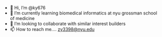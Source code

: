 - 👋 Hi, I’m @ky676
- 🌱 I’m currently learning biomedical informatics at nyu grossman school of medicine
- 💞️ I’m looking to collaborate with similar interest builders
- 📫 How to reach me.... zy3398@nyu.edu

<!---
ky676/ky676 is a ✨ special ✨ repository because its `README.md` (this file) appears on your GitHub profile.
You can click the Preview link to take a look at your changes.
--->
